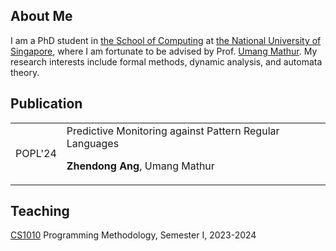 ## About Me

I am a PhD student in [the School of Computing](https://www.comp.nus.edu.sg) at [the National University of Singapore](https://www.nus.edu.sg),
where I am fortunate to be advised by Prof. [Umang Mathur](https://www.comp.nus.edu.sg/~umathur/).
My research interests include formal methods, dynamic analysis, and automata theory.

## Publication

<table>
<tr>
<td>
POPL'24
</td>
<td>
Predictive Monitoring against Pattern Regular Languages

**Zhendong Ang**, Umang Mathur
</td>
</tr>
</table>


## Teaching

[CS1010](https://nus-cs1010.github.io/2324-s1/index.html) Programming Methodology, Semester I, 2023-2024
